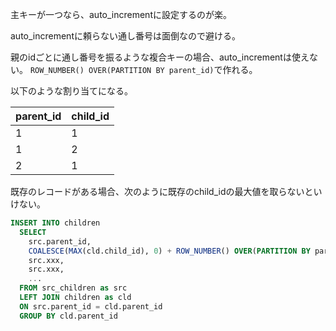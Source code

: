 主キーが一つなら、auto_incrementに設定するのが楽。

auto_incrementに頼らない通し番号は面倒なので避ける。

親のidごとに通し番号を振るような複合キーの場合、auto_incrementは使えない。
`ROW_NUMBER() OVER(PARTITION BY parent_id)`で作れる。

以下のような割り当てになる。

| parent_id | child_id |
| --------- | -------- |
| 1         | 1        |
| 1         | 2        |
| 2         | 1        |

既存のレコードがある場合、次のように既存のchild_idの最大値を取らないといけない。

```sql
INSERT INTO children
  SELECT
    src.parent_id,
    COALESCE(MAX(cld.child_id), 0) + ROW_NUMBER() OVER(PARTITION BY parent_id) as child_id,
    src.xxx,
    src.xxx,
    ...
  FROM src_children as src
  LEFT JOIN children as cld
  ON src.parent_id = cld.parent_id
  GROUP BY cld.parent_id
```
